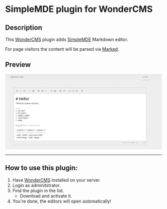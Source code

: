 # SimpleMDE plugin for WonderCMS

## Description

This [WonderCMS] plugin adds [SimpleMDE] Markdown editor.

For page visitors the content will be parsed via [Marked].

## Preview

![Plugin preview](preview.jpg)

---

## How to use this plugin:

1. Have [WonderCMS] installed on your server.
2. Login as adminitstrator.
3. Find the plugin in the list.
   - Download and activate it.
4. You're done, the editors will open automatically!

[wondercms]: (https://github.com/robiso/wondercms)
[simplemde]: (https://github.com/sparksuite/simplemde-markdown-editor)
[marked]: (https://github.com/markedjs/marked)
